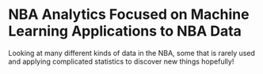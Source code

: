 # NBA Analytics Focused on Machine Learning Applications to NBA Data

Looking at many different kinds of data in the NBA, some that is rarely used and applying complicated statistics to discover new things hopefully!